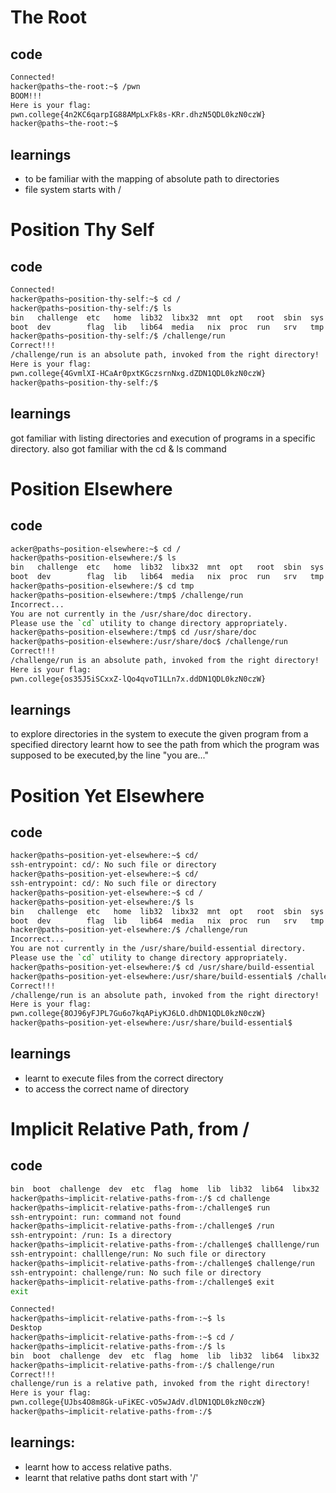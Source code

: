 # The Root
## code
```bash
Connected!
hacker@paths~the-root:~$ /pwn
BOOM!!!
Here is your flag:
pwn.college{4n2KC6qarpIG88AMpLxFk8s-KRr.dhzN5QDL0kzN0czW}
hacker@paths~the-root:~$ 
```

## learnings
- to be familiar with the mapping of absolute path to directories
- file system starts with /

# Position Thy Self
## code
```bash
Connected!
hacker@paths~position-thy-self:~$ cd /
hacker@paths~position-thy-self:/$ ls
bin   challenge  etc   home  lib32  libx32  mnt  opt   root  sbin  sys  usr
boot  dev        flag  lib   lib64  media   nix  proc  run   srv   tmp  var
hacker@paths~position-thy-self:/$ /challenge/run
Correct!!!
/challenge/run is an absolute path, invoked from the right directory!
Here is your flag:
pwn.college{4GvmlXI-HCaAr0pxtKGczsrnNxg.dZDN1QDL0kzN0czW}
hacker@paths~position-thy-self:/$ 


```

## learnings
got familiar with listing directories and execution of programs in a specific directory.
also got familiar with the cd & ls command

# Position Elsewhere
## code
``` bash
acker@paths~position-elsewhere:~$ cd /
hacker@paths~position-elsewhere:/$ ls
bin   challenge  etc   home  lib32  libx32  mnt  opt   root  sbin  sys  usr
boot  dev        flag  lib   lib64  media   nix  proc  run   srv   tmp  var
hacker@paths~position-elsewhere:/$ cd tmp
hacker@paths~position-elsewhere:/tmp$ /challenge/run
Incorrect...
You are not currently in the /usr/share/doc directory.
Please use the `cd` utility to change directory appropriately.
hacker@paths~position-elsewhere:/tmp$ cd /usr/share/doc
hacker@paths~position-elsewhere:/usr/share/doc$ /challenge/run
Correct!!!
/challenge/run is an absolute path, invoked from the right directory!
Here is your flag:
pwn.college{os35J5iSCxxZ-lQo4qvoT1LLn7x.ddDN1QDL0kzN0czW}
```

## learnings
to explore directories in the system
to execute the given program from a specified directory
learnt how to see the path from which the program was supposed to be executed,by the line "you are..."
# Position Yet Elsewhere
## code

```bash
hacker@paths~position-yet-elsewhere:~$ cd/
ssh-entrypoint: cd/: No such file or directory
hacker@paths~position-yet-elsewhere:~$ cd/
ssh-entrypoint: cd/: No such file or directory
hacker@paths~position-yet-elsewhere:~$ cd /
hacker@paths~position-yet-elsewhere:/$ ls
bin   challenge  etc   home  lib32  libx32  mnt  opt   root  sbin  sys  usr
boot  dev        flag  lib   lib64  media   nix  proc  run   srv   tmp  var
hacker@paths~position-yet-elsewhere:/$ /challenge/run
Incorrect...
You are not currently in the /usr/share/build-essential directory.
Please use the `cd` utility to change directory appropriately.
hacker@paths~position-yet-elsewhere:/$ cd /usr/share/build-essential
hacker@paths~position-yet-elsewhere:/usr/share/build-essential$ /challenge/run
Correct!!!
/challenge/run is an absolute path, invoked from the right directory!
Here is your flag:
pwn.college{8OJ96yFJPL7Gu6o7kqAPiyKJ6LO.dhDN1QDL0kzN0czW}
hacker@paths~position-yet-elsewhere:/usr/share/build-essential$
```

## learnings

- learnt to execute files from the correct directory
- to access the correct name of directory

# Implicit Relative Path, from /
## code
```bash
bin  boot  challenge  dev  etc  flag  home  lib  lib32  lib64  libx32  media  mnt  nix  opt  proc  root  run  sbin  srv  sys  tmp  usr  var
hacker@paths~implicit-relative-paths-from-:/$ cd challenge
hacker@paths~implicit-relative-paths-from-:/challenge$ run
ssh-entrypoint: run: command not found
hacker@paths~implicit-relative-paths-from-:/challenge$ /run
ssh-entrypoint: /run: Is a directory
hacker@paths~implicit-relative-paths-from-:/challenge$ challlenge/run
ssh-entrypoint: challlenge/run: No such file or directory
hacker@paths~implicit-relative-paths-from-:/challenge$ challenge/run
ssh-entrypoint: challenge/run: No such file or directory
hacker@paths~implicit-relative-paths-from-:/challenge$ exit
exit

Connected!                                                                        
hacker@paths~implicit-relative-paths-from-:~$ ls
Desktop
hacker@paths~implicit-relative-paths-from-:~$ cd /
hacker@paths~implicit-relative-paths-from-:/$ ls
bin  boot  challenge  dev  etc  flag  home  lib  lib32  lib64  libx32  media  mnt  nix  opt  proc  root  run  sbin  srv  sys  tmp  usr  var
hacker@paths~implicit-relative-paths-from-:/$ challenge/run
Correct!!!
challenge/run is a relative path, invoked from the right directory!
Here is your flag:
pwn.college{UJbs4O8m8Gk-uFiKEC-vO5wJAdV.dlDN1QDL0kzN0czW}
hacker@paths~implicit-relative-paths-from-:/$ 
```

## learnings:
- learnt how to access relative paths.
- learnt that relative paths dont start with '/'
